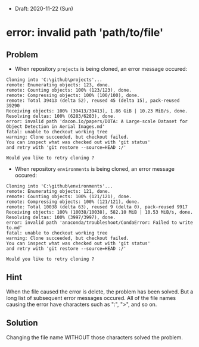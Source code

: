 * Draft: 2020-11-22 (Sun)
# error: invalid path 'path/to/file'

## Problem
* When repository `projects` is being cloned, an error message occured:
```
Cloning into 'C:\github\projects'...
remote: Enumerating objects: 123, done.        
remote: Counting objects: 100% (123/123), done.        
remote: Compressing objects: 100% (100/100), done.        
remote: Total 39413 (delta 52), reused 45 (delta 15), pack-reused 39290        
Receiving objects: 100% (39413/39413), 1.86 GiB | 10.23 MiB/s, done.
Resolving deltas: 100% (6283/6283), done.
error: invalid path 'dacon.io/papers/DOTA: A Large-scale Dataset for Object Detection in Aerial Images.md'
fatal: unable to checkout working tree
warning: Clone succeeded, but checkout failed.
You can inspect what was checked out with 'git status'
and retry with 'git restore --source=HEAD :/'

Would you like to retry cloning ?
```

* When repository `environments` is being cloned, an error message occured:
```
Cloning into 'C:\github\environments'...
remote: Enumerating objects: 121, done.        
remote: Counting objects: 100% (121/121), done.        
remote: Compressing objects: 100% (121/121), done.        
remote: Total 10038 (delta 63), reused 9 (delta 0), pack-reused 9917        
Receiving objects: 100% (10038/10038), 582.10 MiB | 10.53 MiB/s, done.
Resolving deltas: 100% (3997/3997), done.
error: invalid path 'anaconda/troubleshoot/CondaError: Failed to write to.md'
fatal: unable to checkout working tree
warning: Clone succeeded, but checkout failed.
You can inspect what was checked out with 'git status'
and retry with 'git restore --source=HEAD :/'

Would you like to retry cloning ?
```

## Hint
When the file caused the error is delete, the problem has been solved. But a long list of subsequent error messages occured. All of the file names causing the error have characters such as ":", ">", and so on.

## Solution
Changing the file name WITHOUT those characters solved the problem.
